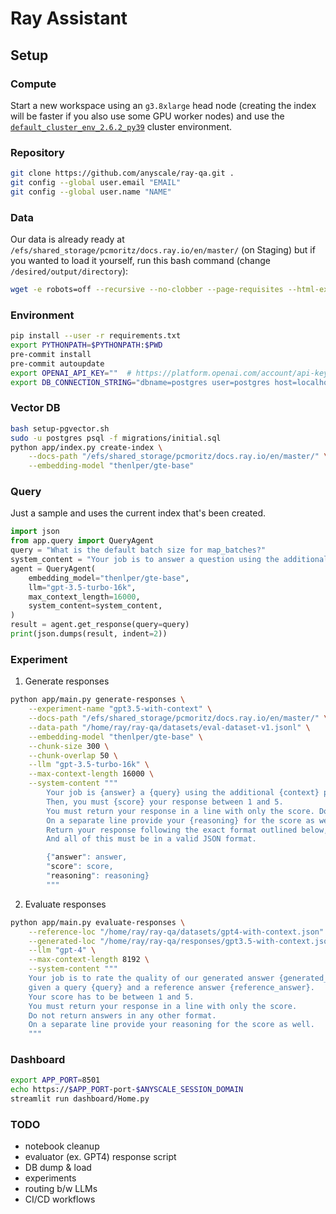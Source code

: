 # Ray Assistant

## Setup

### Compute
Start a new workspace using an `g3.8xlarge` head node
(creating the index will be faster if you also use some GPU worker nodes) and use the [`default_cluster_env_2.6.2_py39`](https://docs.anyscale.com/reference/base-images/ray-262/py39#ray-2-6-2-py39) cluster environment.

### Repository
```bash
git clone https://github.com/anyscale/ray-qa.git .
git config --global user.email "EMAIL"
git config --global user.name "NAME"
```

### Data
Our data is already ready at `/efs/shared_storage/pcmoritz/docs.ray.io/en/master/` (on Staging) but if you wanted to load it yourself, run this bash command (change `/desired/output/directory`):
```bash
wget -e robots=off --recursive --no-clobber --page-requisites --html-extension --convert-links --restrict-file-names=windows --domains docs.ray.io --no-parent --accept=html -P /desired/output/directory https://docs.ray.io/en/master/
```

### Environment
```bash
pip install --user -r requirements.txt
export PYTHONPATH=$PYTHONPATH:$PWD
pre-commit install
pre-commit autoupdate
export OPENAI_API_KEY=""  # https://platform.openai.com/account/api-keys
export DB_CONNECTION_STRING="dbname=postgres user=postgres host=localhost password=postgres"
```

### Vector DB
```bash
bash setup-pgvector.sh
sudo -u postgres psql -f migrations/initial.sql
python app/index.py create-index \
    --docs-path "/efs/shared_storage/pcmoritz/docs.ray.io/en/master/" \
    --embedding-model "thenlper/gte-base"
```

### Query
Just a sample and uses the current index that's been created.
```python
import json
from app.query import QueryAgent
query = "What is the default batch size for map_batches?"
system_content = "Your job is to answer a question using the additional context provided."
agent = QueryAgent(
    embedding_model="thenlper/gte-base",
    llm="gpt-3.5-turbo-16k",
    max_context_length=16000,
    system_content=system_content,
)
result = agent.get_response(query=query)
print(json.dumps(result, indent=2))
```

### Experiment

1. Generate responses
```bash
python app/main.py generate-responses \
    --experiment-name "gpt3.5-with-context" \
    --docs-path "/efs/shared_storage/pcmoritz/docs.ray.io/en/master/" \
    --data-path "/home/ray/ray-qa/datasets/eval-dataset-v1.jsonl" \
    --embedding-model "thenlper/gte-base" \
    --chunk-size 300 \
    --chunk-overlap 50 \
    --llm "gpt-3.5-turbo-16k" \
    --max-context-length 16000 \
    --system-content """
        Your job is {answer} a {query} using the additional {context} provided.
        Then, you must {score} your response between 1 and 5.
        You must return your response in a line with only the score. Do not add any more deatils.
        On a separate line provide your {reasoning} for the score as well.
        Return your response following the exact format outlined below, do not add or remove anything.
        And all of this must be in a valid JSON format.

        {"answer": answer,
        "score": score,
        "reasoning": reasoning}
        """
```

2. Evaluate responses
```bash
python app/main.py evaluate-responses \
    --reference-loc "/home/ray/ray-qa/datasets/gpt4-with-context.json" \
    --generated-loc "/home/ray/ray-qa/responses/gpt3.5-with-context.json" \
    --llm "gpt-4" \
    --max-context-length 8192 \
    --system-content """
    Your job is to rate the quality of our generated answer {generated_answer}
    given a query {query} and a reference answer {reference_answer}.
    Your score has to be between 1 and 5.
    You must return your response in a line with only the score.
    Do not return answers in any other format.
    On a separate line provide your reasoning for the score as well.
    """
```


### Dashboard
```bash
export APP_PORT=8501
echo https://$APP_PORT-port-$ANYSCALE_SESSION_DOMAIN
streamlit run dashboard/Home.py
```


### TODO
- notebook cleanup
- evaluator (ex. GPT4) response script
- DB dump & load
- experiments
- routing b/w LLMs
- CI/CD workflows
